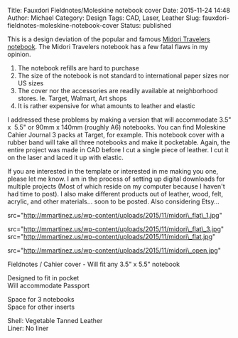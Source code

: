 Title: Fauxdori Fieldnotes/Moleskine notebook cover
Date: 2015-11-24 14:48
Author: Michael
Category: Design
Tags: CAD, Laser, Leather
Slug: fauxdori-fieldnotes-moleskine-notebook-cover
Status: published

This is a design deviation of the popular and famous [Midori Travelers
notebook](http://www.travelers-company.com/). The Midori Travelers
notebook has a few fatal flaws in my opinion.

1.  The notebook refills are hard to purchase
2.  The size of the notebook is not standard to international paper
    sizes nor US sizes
3.  The cover nor the accessories are readily available at
    neighborhood stores. Ie. Target, Walmart, Art shops
4.  It is rather expensive for what amounts to leather and elastic

I addressed these problems by making a version that will accommodate
3.5" x  5.5" or 90mm x 140mm (roughly A6) notebooks. You can find
Moleskine Cahier Journal 3 packs at Target, for example. This notebook
cover with a rubber band will take all three notebooks and make it
pocketable. Again, the entire project was made in CAD before I cut a
single piece of leather. I cut it on the laser and laced it up with
elastic.

If you are interested in the template or interested in me making you
one, please let me know. I am in the process of setting up digital
downloads for multiple projects (Most of which reside on my computer
because I haven't had time to post). I also make different products out
of leather, wood, felt, acrylic, and other materials... soon to be
posted. Also considering Etsy...


src="http://mmartinez.us/wp-content/uploads/2015/11/midori\_flat\_1.jpg"

src="http://mmartinez.us/wp-content/uploads/2015/11/midori\_flat\_3.jpg"
src="http://mmartinez.us/wp-content/uploads/2015/11/midori\_flat.jpg"

src="http://mmartinez.us/wp-content/uploads/2015/11/midori\_open.jpg"

Fieldnotes / Cahier cover - Will fit any 3.5" x 5.5" notebook

Designed to fit in pocket  
Will accommodate Passport


Space for 3 notebooks  
Space for other inserts  

Shell: Vegetable Tanned Leather  
Liner: No liner  

